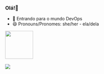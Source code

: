 ### Olá!👋

- 🔭 Entrando para o mundo DevOps
- 😄 Pronouns/Pronomes: she/her - ela/dela
<div style="display: inline_block">
<a href="https://www.linkedin.com/in/elvasc/" target="_blank"><img width="90px" src="https://img.shields.io/badge/LinkedIn-0077B5?style=for-the-badge&logo=linkedin&logoColor=white" target="_blank"></a>
<br>
<br>
<img align="left" src="https://github-readme-stats.vercel.app/api?username=lanvsc&show_icons=true&hide=contribs,prs&cache_seconds=86400&theme=dark">
</div>
